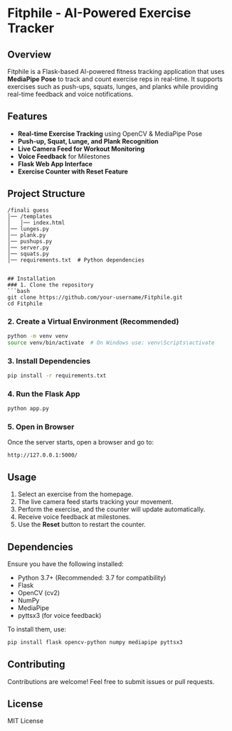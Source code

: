 # Fitphile - AI-Powered Exercise Tracker

## Overview
Fitphile is a Flask-based AI-powered fitness tracking application that uses **MediaPipe Pose** to track and count exercise reps in real-time. It supports exercises such as push-ups, squats, lunges, and planks while providing real-time feedback and voice notifications.

## Features
- **Real-time Exercise Tracking** using OpenCV & MediaPipe Pose
- **Push-up, Squat, Lunge, and Plank Recognition**
- **Live Camera Feed for Workout Monitoring**
- **Voice Feedback** for Milestones
- **Flask Web App Interface**
- **Exercise Counter with Reset Feature**

## Project Structure
```
/finali guess
│── /templates
│   │── index.html
│── lunges.py
│── plank.py   
│── pushups.py 
│── server.py   
│── squats.py
│── requirements.txt  # Python dependencies


## Installation
### 1. Clone the repository
```bash
git clone https://github.com/your-username/Fitphile.git
cd Fitphile
```

### 2. Create a Virtual Environment (Recommended)
```bash
python -m venv venv
source venv/bin/activate  # On Windows use: venv\Scripts\activate
```

### 3. Install Dependencies
```bash
pip install -r requirements.txt
```

### 4. Run the Flask App
```bash
python app.py
```

### 5. Open in Browser
Once the server starts, open a browser and go to:
```
http://127.0.0.1:5000/
```

## Usage
1. Select an exercise from the homepage.
2. The live camera feed starts tracking your movement.
3. Perform the exercise, and the counter will update automatically.
4. Receive voice feedback at milestones.
5. Use the **Reset** button to restart the counter.

## Dependencies
Ensure you have the following installed:
- Python 3.7+ (Recommended: 3.7 for compatibility)
- Flask
- OpenCV (cv2)
- NumPy
- MediaPipe
- pyttsx3 (for voice feedback)

To install them, use:
```bash
pip install flask opencv-python numpy mediapipe pyttsx3
```

## Contributing
Contributions are welcome! Feel free to submit issues or pull requests.

## License
MIT License


